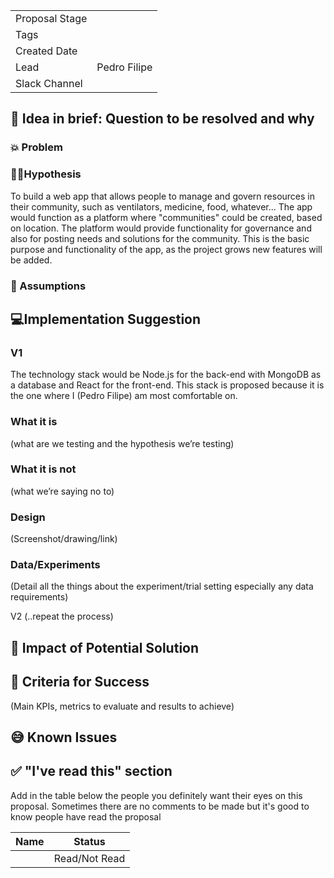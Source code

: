 | | |
|-|-|
| Proposal Stage |      |
| Tags           |      |
| Created Date   |      |
| Lead           |  Pedro Filipe    |
| Slack Channel  |      |

## 📃 Idea in brief: Question to be resolved and why

### 💥 Problem

### 👨‍🔬Hypothesis

To build a web app that allows people to manage and govern resources in their community, such as ventilators, medicine, food, whatever...
The app would function as a platform where "communities" could be created, based on location. The platform would provide functionality for governance and also for posting needs and solutions for the community. This is the basic purpose and functionality of the app, as the project grows new features will be added.

### 🤔 Assumptions

## 💻Implementation Suggestion

### V1

The technology stack would be Node.js for the back-end with MongoDB as a database and React for the front-end. This stack is proposed because it is the one where I (Pedro Filipe) am most comfortable on.

### What it is
(what are we testing and the hypothesis we’re testing)

### What it is not
(what we’re saying no to)

### Design
(Screenshot/drawing/link)

### Data/Experiments
(Detail all the things about the experiment/trial setting especially any data requirements)

V2 (..repeat the process)

## 💪 Impact of Potential Solution

## 🙌 Criteria for Success
(Main KPIs, metrics to evaluate and results to achieve)

## 😅 Known Issues

## ✅ "I've read this" section
Add in the table below the people you definitely want their eyes on this proposal. Sometimes there are no comments to be made but it's good to know people have read the proposal

| Name | Status |
|-|-|
|  |  Read/Not Read    |
